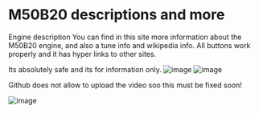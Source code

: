 # M50B20 descriptions and more
Engine description
You can find in this site more information about the M50B20 engine, and also a tune info and wikipedia info.
All buttons work properly and it has hyper links to other sites.


Its absolutely safe and its for information only.
![image](https://github.com/yordantankov/basic_website/assets/94921040/34676909-1f74-483c-9bec-c29fd0678829)
![image](https://github.com/yordantankov/basic_website/assets/94921040/714fdb5f-c486-43c0-affc-5788c6ca73a9)

Github does not allow to upload the video soo this must be fixed soon!

![image](https://github.com/yordantankov/basic_website/assets/94921040/3329b756-93eb-44fd-aa0c-37e503ce17cd)


